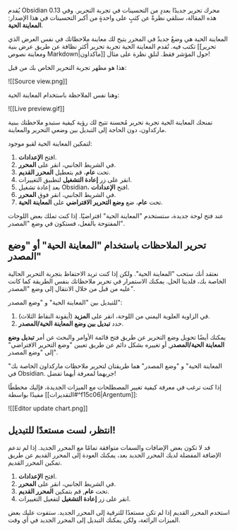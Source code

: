 يُقدم Obsidian 0.13 محرك تحرير جديدًا بعددٍ من التحسينات في تجربة التحرير. وفي هذه المقالة، سنلقي نظرةً عن كثبٍ على واحدةٍ من أكبر التحسينات في هذا الإصدار: **المعاينة الحية**.

المعاينة الحية هي وضعٌ جديدٌ في المحرر يتيح لك معاينة ملاحظاتك في نفس العرض الذي تكتب فيه. تُقدم المعاينة الحية تجربة تحرير أكثر نظافة عن طريق عرض بنية [[تحرير ومعاينة نصوص Markdown|ماكداون]] حول المؤشر فقط. لنلقِ نظرة على مثال!

هذا هو مظهر تجربة التحرير الخاص بك من قبل:

![[Source view.png]]

وهنا نفس الملاحظة باستخدام المعاينة الحية:

![[Live preview.gif]]

تمنحك المعاينة الحية تجربة تحرير مُحسنة تتيح لك رؤية كيفية ستبدو ملاحظتك ببنية ماركداون، دون الحاجة إلى التبديل بين وضعي التحرير والمعاينة.

لتمكين المعاينة الحية لقبو موجود:

1. افتح **الإعدادات**.
2. في الشريط الجانبي، انقر على **المحرر**.
3. تحت **عام**، قم بتعطيل **المحرر القديم**.
4. انقر على زر **إعادة التشغيل** لتطبيق التغييرات.
5. بعد إعادة تشغيل Obsidian، افتح **الإعدادات**.
6. في الشريط الجانبي، انقر فوق **المحرر**.
7. تحت **عام**، ضع **وضع التحرير الافتراضي** على **المعاينة الحية**.

عند فتح لوحة جديدة، ستستخدم "المعاينة الحية" افتراضيًا. إذا كنت تملك بعض اللوحات المفتوحة بالفعل، فستكون في وضع "المصدر".

## تحرير الملاحظات باستخدام "المعاينة الحية" أو "وضع المصدر"

نعتقد أنك ستحب "المعاينة الحية". ولكن إذا كنت تريد الاحتفاظ بتجربة التحرير الحالية الخاصة بك، فلدينا الحل. يمكنك الاستمرار في تحرير ملاحظاتك بنفس الطريقة كما كانت عليه من قبل من خلال الانتقال إلى وضع "المصدر".

للتبديل بين "المعاينة الحية" و "وضع المصدر":

1. في الزاوية العلوية اليمنى من اللوحة، انقر على **المزيد** (أيقونة النقاط الثلاث).
2. حدد **تبديل بين وضع المعاينة الحية/المصدر**.

يمكنك أيضًا تحويل وضع التحرير عن طريق فتح قائمة الأوامر والبحث عن أمر **تبديل وضع المعاينة الحية/المصدر**, أو تغييره بشكل دائم عن طريق تعيين "وضع التحرير الافتراضي" إلى "وضع المصدر".

"المعاينة الحية" و "وضع المصدر" هما طريقتان لتحرير ملاحظات ماركداون الخاصة بك في Obsidian. جربهما لمعرفة أيهما تفضل!

إذا كنت ترغب في معرفة كيفية تغيير المصطلحات مع الميزات الجديدة، فإليك مخططًا مفيدًا بواسطة [[التقديرات#^f15c06|Argentum]]:

![[Editor update chart.png]]

## انتظر، لست مستعدًا للتبديل!

قد لا تكون بعض الإضافات والسمات متوافقة تمامًا مع المحرر الجديد. إذا لم تدعم الإضافة المفضلة لديك المحرر الجديد بعد، يمكنك العودة إلى المحرر القديم عن طريق تمكين المحرر القديم.

1. افتح **الإعدادات**.
2. في الشريط الجانبي، انقر على **المحرر**.
3. تحت **عام**, قم بتمكين **المحرر القديم**.
4. انقر على زر **إعادة التشغيل** لتفعيل التغييرات.

استخدم المحرر القديم إذا لم تكن مستعدًا للترقية إلى المحرر الجديد. ستفوت عليك بعض الميزات الرائعة، ولكن يمكنك التبديل إلى المحرر الجديد في أي وقت.
